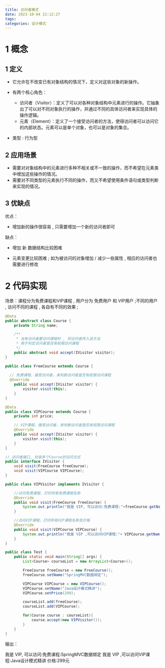 ```yaml
---
title: 访问者模式
date: 2023-10-04 22:12:27
tags:
categories: 设计模式
---
```


# **1 概念**

## **1 定义**

- 它允许在不改变已有对象结构的情况下，定义对这些对象的新操作。
- 有两个核心角色：
  - 访问者（Visitor）：定义了可以对各种对象结构中元素进行的操作。它抽象出了可以对不同对象执行的操作，并通过不同的具体访问者来实现具体的操作逻辑。
  - 元素（Element）：定义了一个接受访问者的方法，使得访问者可以访问它的内部状态。元素可以是单个对象，也可以是对象的集合。

- 类型 : 行为型 

## **2 应用场景**

- 需要对对象结构中的元素进行多种不相关或不一致的操作，而不希望在元素类中增加这些操作的情况。
- 需要对不同类型的元素执行不同的操作，而又不希望使用条件语句或类型判断来实现的情况。

## **3 优缺点**

优点：

- 增加新的操作很容易 , 只需要增加一个新的访问者即可 

缺点：

- 增加 新 数据结构比较困难

- 元素变更比较困难 ; 如为被访问的对象增加 / 减少一些属性 , 相应的访问者也需要进行修改

# **2 代码实现**

场景：课程分为免费课程和VIP课程 , 用户分为 免费用户 和 VIP用户 ;不同的用户 , 访问不同的课程 , 各自有不同的效果 ;

```java
@Data
public abstract class Course {
    private String name;

    /**
     * 当有访问者要访问课程时 , 将访问者传入该方法
     * 用于判定访问者是否有权限访问课程
     */
    public abstract void accept(IVisitor visitor);
}
```

```java
public class FreeCourse extends Course {
    
  // 免费课程，接受访问者，来判断访问者是否有权限访问课程
  @Override
    public void accept(IVisitor visitor) {
        visitor.visit(this);
    }
}
```

```java
@Data
public class VIPCourse extends Course {
    private int price;

    // VIP课程，接受访问者，来判断访问者是否有权限访问课程
    @Override
    public void accept(IVisitor visitor) {
        visitor.visit(this);
    }
}
```

```java
// 访问者接口, 封装多个Course的访问方式
public interface IVisitor {
    void visit(FreeCourse freeCourse);
    void visit(VIPCourse VIPCourse);
}
```

```java
public class VIPVisitor implements IVisitor {

    //访问免费课程，打印所有免费课程名称
    @Override
    public void visit(FreeCourse freeCourse) {
        System.out.println("我是 VIP, 可以访问:免费课程:"+freeCourse.getName());
    }

    //访问VIP课程，打印所有VIP课程名称及价格
    @Override
    public void visit(VIPCourse VIPCourse) {
        System.out.println("我是 VIP ,可以访问VIP课程:"+ VIPCourse.getName()+" 价格:"+ VIPCourse.getPrice()+"元");
    }
}
```

```java
public class Test {
    public static void main(String[] args) {
        List<Course> courseList = new ArrayList<Course>();

        FreeCourse freeCourse = new FreeCourse();
        freeCourse.setName("SpringMVC数据绑定");

        VIPCourse VIPCourse = new VIPCourse();
        VIPCourse.setName("Java设计模式精讲");
        VIPCourse.setPrice(299);

        courseList.add(freeCourse);
        courseList.add(VIPCourse);

        for(Course course : courseList){
            course.accept(new VIPVisitor());
        }
    }
}
```

输出：

我是 VIP, 可以访问:免费课程:SpringMVC数据绑定
我是 VIP ,可以访问VIP课程:Java设计模式精讲 价格:299元
